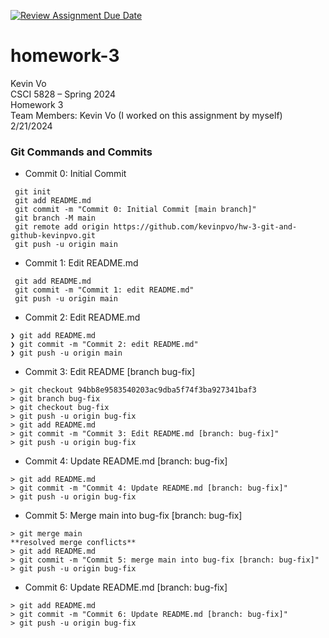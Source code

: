 [![Review Assignment Due Date](https://classroom.github.com/assets/deadline-readme-button-24ddc0f5d75046c5622901739e7c5dd533143b0c8e959d652212380cedb1ea36.svg)](https://classroom.github.com/a/5N0D6Mex)
# homework-3
Kevin Vo\
CSCI 5828 – Spring 2024\
Homework 3\
Team Members: Kevin Vo (I worked on this assignment by myself)\
2/21/2024

### Git Commands and Commits
- Commit 0: Initial Commit
```
 git init
 git add README.md
 git commit -m "Commit 0: Initial Commit [main branch]"
 git branch -M main
 git remote add origin https://github.com/kevinpvo/hw-3-git-and-github-kevinpvo.git
 git push -u origin main
```
- Commit 1: Edit README.md
```
 git add README.md
 git commit -m "Commit 1: edit README.md"
 git push -u origin main
```
- Commit 2: Edit README.md
```
❯ git add README.md
❯ git commit -m "Commit 2: edit README.md"
❯ git push -u origin main
```
- Commit 3: Edit README [branch bug-fix]
```
> git checkout 94bb8e9583540203ac9dba5f74f3ba927341baf3
> git branch bug-fix
> git checkout bug-fix
> git push -u origin bug-fix
> git add README.md
> git commit -m "Commit 3: Edit README.md [branch: bug-fix]"
> git push -u origin bug-fix
```
- Commit 4: Update README.md [branch: bug-fix]
```
> git add README.md
> git commit -m "Commit 4: Update README.md [branch: bug-fix]"
> git push -u origin bug-fix
```
- Commit 5: Merge main into bug-fix [branch: bug-fix]
```
> git merge main
**resolved merge conflicts**
> git add README.md
> git commit -m "Commit 5: merge main into bug-fix [branch: bug-fix]"
> git push -u origin bug-fix
```
- Commit 6: Update README.md [branch: bug-fix]
```
> git add README.md
> git commit -m "Commit 6: Update README.md [branch: bug-fix]"
> git push -u origin bug-fix
```